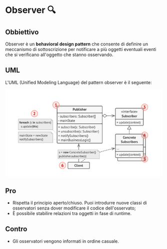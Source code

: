 # Observer 🔍

## Obbiettivo

Observer è un **behavioral design pattern** che consente di definire un meccanismo di sottoscrizione per notificare a più oggetti eventuali eventi che si verificano all'oggetto che stanno osservando.

## UML
L'UML (Unified Modeling Language) del pattern observer è il seguente:

![observer.png](..%2Fpersistence%2Fobserver.png)

## Pro
* Rispetta il principio aperto/chiuso. Puoi introdurre nuove classi di osservatori senza dover modificare il codice dell'osservato;
* È possibile stabilire relazioni tra oggetti in fase di runtime.

## Contro
* Gli osservatori vengono informati in ordine casuale.